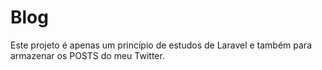 # Blog
Este projeto é apenas um princípio de estudos de Laravel e também para armazenar os POSTS do meu Twitter.
